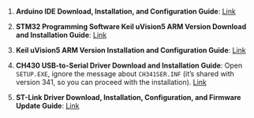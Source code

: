 1. **Arduino IDE Download, Installation, and Configuration Guide**:
   [Link](https://blog.csdn.net/m0_56694518/article/details/135030418)

2. **STM32 Programming Software Keil uVision5 ARM Version Download and Installation Guide**:
   [Link](https://blog.csdn.net/weixin_43992330/article/details/135207272keiluvision5)

3. **Keil uVision5 ARM Version Installation and Configuration Guide**:
   [Link](https://blog.csdn.net/Syc1102g/article/details/123708054)

4. **CH430 USB-to-Serial Driver Download and Installation Guide**:
   Open `SETUP.EXE`, ignore the message about `CH341SER.INF` (it’s shared with version 341, so you can proceed with the installation).
   [Link](https://www.wch.cn/downloads/CH341SER_EXE.html)

5. **ST-Link Driver Download, Installation, Configuration, and Firmware Update Guide**:
   [Link](https://blog.csdn.net/qq_52102933/article/details/126830904)
